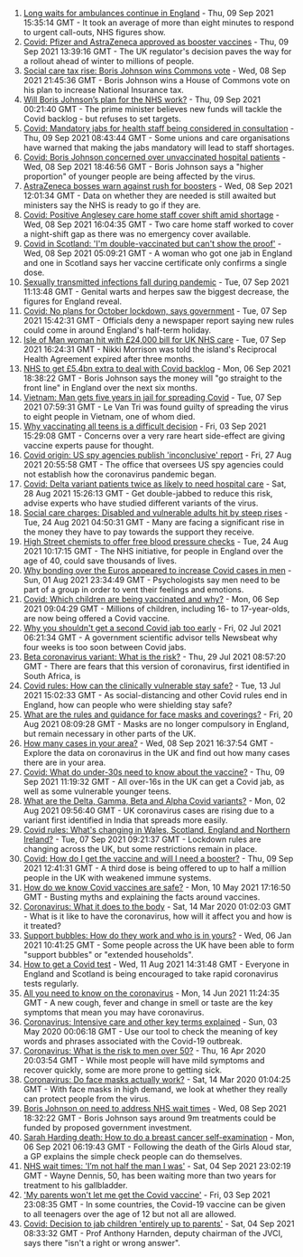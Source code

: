 1. [Long waits for ambulances continue in England](https://www.bbc.co.uk/news/health-58499857?at_medium=RSS&at_campaign=KARANGA) - Thu, 09 Sep 2021 15:35:14 GMT - It took an average of more than eight minutes to respond to urgent call-outs, NHS figures show.
2. [Covid: Pfizer and AstraZeneca approved as booster vaccines](https://www.bbc.co.uk/news/health-58499863?at_medium=RSS&at_campaign=KARANGA) - Thu, 09 Sep 2021 13:39:16 GMT - The UK regulator's decision paves the way for a rollout ahead of winter to millions of people.
3. [Social care tax rise: Boris Johnson wins Commons vote](https://www.bbc.co.uk/news/uk-politics-58492169?at_medium=RSS&at_campaign=KARANGA) - Wed, 08 Sep 2021 21:45:36 GMT - Boris Johnson wins a House of Commons vote on his plan to increase National Insurance tax.
4. [Will Boris Johnson’s plan for the NHS work?](https://www.bbc.co.uk/news/health-58480863?at_medium=RSS&at_campaign=KARANGA) - Thu, 09 Sep 2021 00:21:40 GMT - The prime minister believes new funds will tackle the Covid backlog - but refuses to set targets.
5. [Covid: Mandatory jabs for health staff being considered in consultation](https://www.bbc.co.uk/news/uk-58496967?at_medium=RSS&at_campaign=KARANGA) - Thu, 09 Sep 2021 08:43:44 GMT - Some unions and care organisations have warned that making the jabs mandatory will lead to staff shortages.
6. [Covid: Boris Johnson concerned over unvaccinated hospital patients](https://www.bbc.co.uk/news/uk-58494842?at_medium=RSS&at_campaign=KARANGA) - Wed, 08 Sep 2021 18:46:56 GMT - Boris Johnson says a "higher proportion" of younger people are being affected by the virus.
7. [AstraZeneca bosses warn against rush for boosters](https://www.bbc.co.uk/news/health-58486526?at_medium=RSS&at_campaign=KARANGA) - Wed, 08 Sep 2021 12:01:34 GMT - Data on whether they are needed is still awaited but ministers say the NHS is ready to go if they are.
8. [Covid: Positive Anglesey care home staff cover shift amid shortage](https://www.bbc.co.uk/news/uk-wales-58487173?at_medium=RSS&at_campaign=KARANGA) - Wed, 08 Sep 2021 16:04:35 GMT - Two care home staff worked to cover a night-shift gap as there was no emergency cover available.
9. [Covid in Scotland: 'I'm double-vaccinated but can't show the proof'](https://www.bbc.co.uk/news/uk-scotland-58475922?at_medium=RSS&at_campaign=KARANGA) - Wed, 08 Sep 2021 05:09:21 GMT - A woman who got one jab in England and one in Scotland says her vaccine certificate only confirms a single dose.
10. [Sexually transmitted infections fall during pandemic](https://www.bbc.co.uk/news/health-58474438?at_medium=RSS&at_campaign=KARANGA) - Tue, 07 Sep 2021 11:13:48 GMT - Genital warts and herpes saw the biggest decrease, the figures for England reveal.
11. [Covid: No plans for October lockdown, says government](https://www.bbc.co.uk/news/uk-58474536?at_medium=RSS&at_campaign=KARANGA) - Tue, 07 Sep 2021 15:42:31 GMT - Officials deny a newspaper report saying new rules could come in around England's half-term holiday.
12. [Isle of Man woman hit with £24,000 bill for UK NHS care](https://www.bbc.co.uk/news/world-europe-isle-of-man-58462421?at_medium=RSS&at_campaign=KARANGA) - Tue, 07 Sep 2021 16:24:31 GMT - Nikki Morrison was told the island's Reciprocal Health Agreement expired after three months.
13. [NHS to get £5.4bn extra to deal with Covid backlog](https://www.bbc.co.uk/news/uk-politics-58463493?at_medium=RSS&at_campaign=KARANGA) - Mon, 06 Sep 2021 18:38:22 GMT - Boris Johnson says the money will "go straight to the front line" in England over the next six months.
14. [Vietnam: Man gets five years in jail for spreading Covid](https://www.bbc.co.uk/news/world-asia-58405216?at_medium=RSS&at_campaign=KARANGA) - Tue, 07 Sep 2021 07:59:31 GMT - Le Van Tri was found guilty of spreading the virus to eight people in Vietnam, one of whom died.
15. [Why vaccinating all teens is a difficult decision](https://www.bbc.co.uk/news/health-58423152?at_medium=RSS&at_campaign=KARANGA) - Fri, 03 Sep 2021 15:29:08 GMT - Concerns over a very rare heart side-effect are giving vaccine experts pause for thought.
16. [Covid origin: US spy agencies publish 'inconclusive' report](https://www.bbc.co.uk/news/world-us-canada-58361211?at_medium=RSS&at_campaign=KARANGA) - Fri, 27 Aug 2021 20:55:58 GMT - The office that oversees US spy agencies could not establish how the coronavirus pandemic began.
17. [Covid: Delta variant patients twice as likely to need hospital care](https://www.bbc.co.uk/news/health-58354342?at_medium=RSS&at_campaign=KARANGA) - Sat, 28 Aug 2021 15:26:13 GMT - Get double-jabbed to reduce this risk, advise experts who have studied different variants of the virus.
18. [Social care charges: Disabled and vulnerable adults hit by steep rises](https://www.bbc.co.uk/news/uk-58259678?at_medium=RSS&at_campaign=KARANGA) - Tue, 24 Aug 2021 04:50:31 GMT - Many are facing a significant rise in the money they have to pay towards the support they receive.
19. [High Street chemists to offer free blood pressure checks](https://www.bbc.co.uk/news/health-58315015?at_medium=RSS&at_campaign=KARANGA) - Tue, 24 Aug 2021 10:17:15 GMT - The NHS initiative, for people in England over the age of 40, could save thousands of lives.
20. [Why bonding over the Euros appeared to increase Covid cases in men](https://www.bbc.co.uk/news/health-58015593?at_medium=RSS&at_campaign=KARANGA) - Sun, 01 Aug 2021 23:34:49 GMT - Psychologists say men need to be part of a group in order to vent their feelings and emotions.
21. [Covid: Which children are being vaccinated and why?](https://www.bbc.co.uk/news/health-57888429?at_medium=RSS&at_campaign=KARANGA) - Mon, 06 Sep 2021 09:04:29 GMT - Millions of children, including 16- to 17-year-olds, are now being offered a Covid vaccine.
22. [Why you shouldn't get a second Covid jab too early](https://www.bbc.co.uk/news/newsbeat-57682233?at_medium=RSS&at_campaign=KARANGA) - Fri, 02 Jul 2021 06:21:34 GMT - A government scientific advisor tells Newsbeat why four weeks is too soon between Covid jabs.
23. [Beta coronavirus variant: What is the risk?](https://www.bbc.co.uk/news/health-55534727?at_medium=RSS&at_campaign=KARANGA) - Thu, 29 Jul 2021 08:57:20 GMT - There are fears that this version of coronavirus, first identified in South Africa, is
24. [Covid rules: How can the clinically vulnerable stay safe?](https://www.bbc.co.uk/news/health-51997151?at_medium=RSS&at_campaign=KARANGA) - Tue, 13 Jul 2021 15:02:33 GMT - As social-distancing and other Covid rules end in England, how can people who were shielding stay safe?
25. [What are the rules and guidance for face masks and coverings?](https://www.bbc.co.uk/news/health-51205344?at_medium=RSS&at_campaign=KARANGA) - Fri, 20 Aug 2021 08:09:28 GMT - Masks are no longer compulsory in England, but remain necessary in other parts of the UK.
26. [How many cases in your area?](https://www.bbc.co.uk/news/uk-51768274?at_medium=RSS&at_campaign=KARANGA) - Wed, 08 Sep 2021 16:37:54 GMT - Explore the data on coronavirus in the UK and find out how many cases there are in your area.
27. [Covid: What do under-30s need to know about the vaccine?](https://www.bbc.co.uk/news/health-57273875?at_medium=RSS&at_campaign=KARANGA) - Thu, 09 Sep 2021 11:19:32 GMT - All over-16s in the UK can get a Covid jab, as well as some vulnerable younger teens.
28. [What are the Delta, Gamma, Beta and Alpha Covid variants?](https://www.bbc.co.uk/news/health-55659820?at_medium=RSS&at_campaign=KARANGA) - Mon, 02 Aug 2021 09:56:40 GMT - UK coronavirus cases are rising due to a variant first identified in India that spreads more easily.
29. [Covid rules: What's changing in Wales, Scotland, England and Northern Ireland?](https://www.bbc.co.uk/news/explainers-52530518?at_medium=RSS&at_campaign=KARANGA) - Tue, 07 Sep 2021 09:21:37 GMT - Lockdown rules are changing across the UK, but some restrictions remain in place.
30. [Covid: How do I get the vaccine and will I need a booster?](https://www.bbc.co.uk/news/health-55045639?at_medium=RSS&at_campaign=KARANGA) - Thu, 09 Sep 2021 12:41:31 GMT - A third dose is being offered to up to half a million people in the UK with weakened immune systems.
31. [How do we know Covid vaccines are safe?](https://www.bbc.co.uk/news/health-55056016?at_medium=RSS&at_campaign=KARANGA) - Mon, 10 May 2021 17:16:50 GMT - Busting myths and explaining the facts around vaccines.
32. [Coronavirus: What it does to the body](https://www.bbc.co.uk/news/health-51214864?at_medium=RSS&at_campaign=KARANGA) - Sat, 14 Mar 2020 01:02:03 GMT - What is it like to have the coronavirus, how will it affect you and how is it treated?
33. [Support bubbles: How do they work and who is in yours?](https://www.bbc.co.uk/news/health-52637354?at_medium=RSS&at_campaign=KARANGA) - Wed, 06 Jan 2021 10:41:25 GMT - Some people across the UK have been able to form "support bubbles" or "extended households".
34. [How to get a Covid test](https://www.bbc.co.uk/news/health-51943612?at_medium=RSS&at_campaign=KARANGA) - Wed, 11 Aug 2021 14:31:48 GMT - Everyone in England and Scotland is being encouraged to take rapid coronavirus tests regularly.
35. [All you need to know on the coronavirus](https://www.bbc.co.uk/news/health-51048366?at_medium=RSS&at_campaign=KARANGA) - Mon, 14 Jun 2021 11:24:35 GMT - A new cough, fever and change in smell or taste are the key symptoms that mean you may have coronavirus.
36. [Coronavirus: Intensive care and other key terms explained](https://www.bbc.co.uk/news/health-52182658?at_medium=RSS&at_campaign=KARANGA) - Sun, 03 May 2020 00:06:18 GMT - Use our tool to check the meaning of key words and phrases associated with the Covid-19 outbreak.
37. [Coronavirus: What is the risk to men over 50?](https://www.bbc.co.uk/news/health-52197594?at_medium=RSS&at_campaign=KARANGA) - Thu, 16 Apr 2020 20:03:54 GMT - While most people will have mild symptoms and recover quickly, some are more prone to getting sick.
38. [Coronavirus: Do face masks actually work?](https://www.bbc.co.uk/news/health-51881555?at_medium=RSS&at_campaign=KARANGA) - Sat, 14 Mar 2020 01:04:25 GMT - With face masks in high demand, we look at whether they really can protect people from the virus.
39. [Boris Johnson on need to address NHS wait times](https://www.bbc.co.uk/news/health-58495263?at_medium=RSS&at_campaign=KARANGA) - Wed, 08 Sep 2021 18:32:22 GMT - Boris Johnson says around 9m treatments could be funded by proposed government investment.
40. [Sarah Harding death: How to do a breast cancer self-examination](https://www.bbc.co.uk/news/health-58460257?at_medium=RSS&at_campaign=KARANGA) - Mon, 06 Sep 2021 06:19:43 GMT - Following the death of the Girls Aloud star, a GP explains the simple check people can do themselves.
41. [NHS wait times: 'I’m not half the man I was'](https://www.bbc.co.uk/news/health-58424718?at_medium=RSS&at_campaign=KARANGA) - Sat, 04 Sep 2021 23:02:19 GMT - Wayne Dennis, 50, has been waiting more than two years for treatment to his gallbladder.
42. ['My parents won't let me get the Covid vaccine'](https://www.bbc.co.uk/news/health-58437672?at_medium=RSS&at_campaign=KARANGA) - Fri, 03 Sep 2021 23:08:35 GMT - In some countries, the Covid-19 vaccine can be given to all teenagers over the age of 12 but not all are allowed.
43. [Covid: Decision to jab children 'entirely up to parents'](https://www.bbc.co.uk/news/health-58446880?at_medium=RSS&at_campaign=KARANGA) - Sat, 04 Sep 2021 08:33:32 GMT - Prof Anthony Harnden, deputy chairman of the JVCI, says there "isn't a right or wrong answer".
